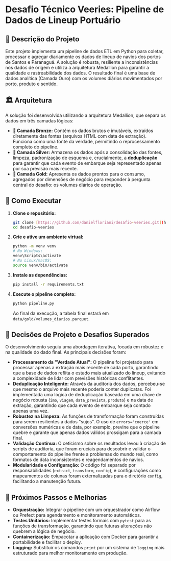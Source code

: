 # Desafio Técnico Veeries: Pipeline de Dados de Lineup Portuário

## 📝 Descrição do Projeto
Este projeto implementa um pipeline de dados ETL em Python para coletar, processar e agregar diariamente os dados de lineup de navios dos portos de Santos e Paranaguá. A solução é robusta, resiliente a inconsistências nos dados de origem e utiliza a arquitetura Medallion para garantir a qualidade e rastreabilidade dos dados. O resultado final é uma base de dados analítica (Camada Ouro) com os volumes diários movimentados por porto, produto e sentido.

## 🏛️ Arquitetura
A solução foi desenvolvida utilizando a arquitetura Medallion, que separa os dados em três camadas lógicas:
* **🥉 Camada Bronze:** Contém os dados brutos e imutáveis, extraídos diretamente das fontes (arquivos HTML com data de extração). Funciona como uma fonte da verdade, permitindo o reprocessamento completo do pipeline.
* **🥈 Camada Silver:** Armazena os dados após a consolidação das fontes, limpeza, padronização de esquema e, crucialmente, a **deduplicação** para garantir que cada evento de embarque seja representado apenas por sua previsão mais recente.
* **🥇 Camada Gold:** Apresenta os dados prontos para o consumo, agregados por dimensões de negócio para responder à pergunta central do desafio: os volumes diários de operação.

## 🚀 Como Executar
1.  **Clone o repositório:**
    ```bash
    git clone [https://github.com/danielfloriani/desafio-veeries.git](https://github.com/danielfloriani/desafio-veeries.git)
    cd desafio-veeries
    ```
2.  **Crie e ative um ambiente virtual:**
    ```bash
    python -m venv venv
    # No Windows:
    venv\Scripts\activate
    # No Linux/macOS:
    source venv/bin/activate
    ```
3.  **Instale as dependências:**
    ```bash
    pip install -r requirements.txt
    ```
4.  **Execute o pipeline completo:**
    ```bash
    python pipeline.py
    ```
    Ao final da execução, a tabela final estará em `data/gold/volumes_diarios.parquet`.

## 🤔 Decisões de Projeto e Desafios Superados
O desenvolvimento seguiu uma abordagem iterativa, focada em robustez e na qualidade do dado final. As principais decisões foram:
* **Processamento da "Verdade Atual":** O pipeline foi projetado para processar apenas a extração mais recente de cada porto, garantindo que a base de dados reflita o estado mais atualizado do lineup, evitando a complexidade de lidar com previsões históricas conflitantes.
* **Deduplicação Inteligente:** Através da auditoria dos dados, percebeu-se que mesmo o arquivo mais recente poderia conter duplicatas. Foi implementada uma lógica de deduplicação baseada em uma chave de negócio robusta (`imo`, `viagem`, `data_prevista`, `produto`) e na data de extração, garantindo que cada evento de embarque seja contado apenas uma vez.
* **Robustez na Limpeza:** As funções de transformação foram construídas para serem resilientes a dados "sujos". O uso de `errors='coerce'` em conversões numéricas e de data, por exemplo, previne que o pipeline quebre e garante que apenas dados válidos prossigam para a camada final.
* **Validação Contínua:** O ceticismo sobre os resultados levou à criação de scripts de auditoria, que foram cruciais para descobrir e validar o comportamento do pipeline frente a problemas do mundo real, como formatos de data inconsistentes e reagendamentos de navios.
* **Modularidade e Configuração:** O código foi separado por responsabilidades (`extract`, `transform`, `config`), e configurações como mapeamentos de colunas foram externalizadas para o diretório `config`, facilitando a manutenção futura.

## 🔮 Próximos Passos e Melhorias
* **Orquestração:** Integrar o pipeline com um orquestrador como Airflow ou Prefect para agendamento e monitoramento automáticos.
* **Testes Unitários:** Implementar testes formais com `pytest` para as funções de transformação, garantindo que futuras alterações não quebrem a lógica de negócio.
* **Containerização:** Empacotar a aplicação com Docker para garantir a portabilidade e facilitar o deploy.
* **Logging:** Substituir os comandos `print` por um sistema de `logging` mais estruturado para melhor monitoramento em produção.